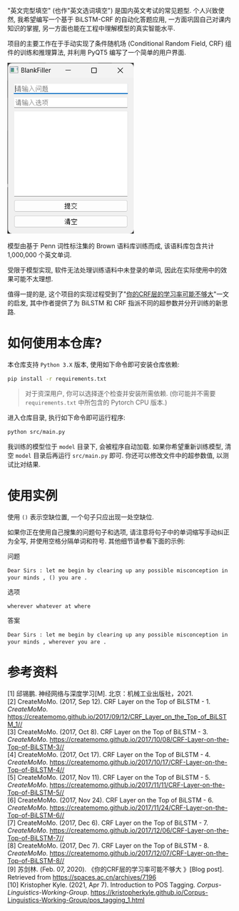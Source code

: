 "英文完型填空" (也作"英文选词填空") 是国内英文考试的常见题型. 个人兴致使然, 我希望编写一个基于 BiLSTM-CRF 的自动化答题应用, 一方面巩固自己对课内知识的掌握, 另一方面也能在工程中理解模型的真实智能水平.

项目的主要工作在于手动实现了条件随机场 (Conditional Random Field, CRF) 组件的训练和推理算法, 并利用 PyQT5 编写了一个简单的用户界面.

![软件截图](./screenshot.png)

模型由基于 Penn 词性标注集的 Brown 语料库训练而成, 该语料库包含共计 1,000,000 个英文单词.

受限于模型实现, 软件无法处理训练语料中未登录的单词, 因此在实际使用中的效果可能不太理想.

值得一提的是, 这个项目的实现过程受到了"[你的CRF层的学习率可能不够大](https://spaces.ac.cn/archives/7196)"一文的启发, 其中作者提供了为 BiLSTM 和 CRF 指派不同的超参数并分开训练的新思路.

# 如何使用本仓库?

本仓库支持 `Python 3.X` 版本, 使用如下命令即可安装仓库依赖:

```bash
pip install -r requirements.txt
```

> 对于资深用户, 你可以选择逐个检查并安装所需依赖. (你可能并不需要 `requirements.txt` 中所包含的 Pytorch CPU 版本.)

进入仓库目录, 执行如下命令即可运行程序:

```bash
python src/main.py
```

我训练的模型位于 `model` 目录下, 会被程序自动加载. 如果你希望重新训练模型, 清空 `model` 目录后再运行 `src/main.py` 即可. 你还可以修改文件中的超参数值, 以测试比对结果.

# 使用实例

使用 `()` 表示空缺位置, 一个句子只应出现一处空缺位. 

如果你正在使用自己搜集的问题句子和选项, 请注意将句子中的单词缩写手动纠正为全写, 并使用空格分隔单词和符号. 其他细节请参看下面的示例:

问题
```
Dear Sirs : let me begin by clearing up any possible misconception in your minds , () you are .
```

选项
```
wherever whatever at where
```

答案
```
Dear Sirs : let me begin by clearing up any possible misconception in your minds , wherever you are .
```

# 参考资料

[1] 邱锡鹏. 神经网络与深度学习[M]. 北京：机械工业出版社，2021.  
[2] CreateMoMo. (2017, Sep 12). CRF Layer on the Top of BiLSTM - 1. *CreateMoMo*. https://createmomo.github.io/2017/09/12/CRF_Layer_on_the_Top_of_BiLSTM_1//  
[3] CreateMoMo. (2017, Oct 8). CRF Layer on the Top of BiLSTM - 3. *CreateMoMo*. https://createmomo.github.io/2017/10/08/CRF-Layer-on-the-Top-of-BiLSTM-3//  
[4] CreateMoMo. (2017, Oct 17). CRF Layer on the Top of BiLSTM - 4. *CreateMoMo*. https://createmomo.github.io/2017/10/17/CRF-Layer-on-the-Top-of-BiLSTM-4//  
[5] CreateMoMo. (2017, Nov 11). CRF Layer on the Top of BiLSTM - 5. *CreateMoMo*. https://createmomo.github.io/2017/11/11/CRF-Layer-on-the-Top-of-BiLSTM-5//  
[6] CreateMoMo. (2017, Nov 24). CRF Layer on the Top of BiLSTM - 6. *CreateMoMo*. https://createmomo.github.io/2017/11/24/CRF-Layer-on-the-Top-of-BiLSTM-6//  
[7] CreateMoMo. (2017, Dec 6). CRF Layer on the Top of BiLSTM - 7. *CreateMoMo*. https://createmomo.github.io/2017/12/06/CRF-Layer-on-the-Top-of-BiLSTM-7//  
[8] CreateMoMo. (2017, Dec 7). CRF Layer on the Top of BiLSTM - 8. *CreateMoMo*. https://createmomo.github.io/2017/12/07/CRF-Layer-on-the-Top-of-BiLSTM-8//  
[9] 苏剑林. (Feb. 07, 2020). 《你的CRF层的学习率可能不够大 》[Blog post]. Retrieved from https://spaces.ac.cn/archives/7196  
[10] Kristopher Kyle. (2021, Apr 7). Introduction to POS Tagging. *Corpus-Linguistics-Working-Group*. https://kristopherkyle.github.io/Corpus-Linguistics-Working-Group/pos_tagging_1.html  
